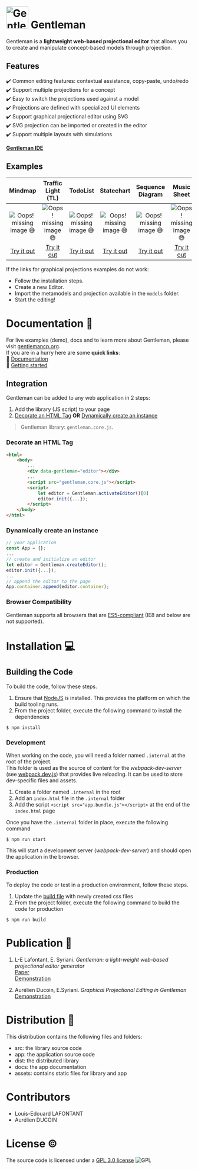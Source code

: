 # <img alt="Gentleman logo" height="60" src="https://gentlemancp.org/assets/images/logo_gentleman_200.png"> Gentleman

<!-- [![Build Status](https://travis-ci.org/geodes-sms/gentleman.svg?branch=master)](https://travis-ci.org/geodes-sms/gentleman) -->

Gentleman is a **lightweight web-based projectional editor** that allows you to create and manipulate concept-based models through projection.

## Features

✔️ Common editing features: contextual assistance, copy-paste, undo/redo  
✔️ Support multiple projections for a concept  
✔️ Easy to switch the projections used against a model  
✔️ Projections are defined with specialized UI elements  
✔️ Support graphical projectional editor using SVG  
✔️ SVG projection can be imported or created in the editor  
✔️ Support multiple layouts with simulations  


[**Gentleman IDE**](https://geodes-sms.github.io/gentleman/app/index.html)

## Examples

| Mindmap               | Traffic Light (TL)             | TodoList           | Statechart     | Sequence Diagram | Music Sheet      |
|:---------------------:|:------------------------------:|:------------------------------:|:---------------------:|:------------------------------:|:------------------------------:|
| ![*Oops!* missing image 😅][mindmap-img]         | ![*Oops!* missing image 😅][tl-img] | ![*Oops!* missing image 😅][todo-img] | ![*Oops!* missing image 😅][sc-img] | ![*Oops!* missing image 😅][ds-img] | ![*Oops!* missing image 😅][music-img] 
| [Try it out][mindmap-app] | [Try it out][tl-app] | [Try it out][todo-app] | [Try it out][sc-app] | [Try it out][ds-app] | [Try it out][music-app] 

[mindmap-app]: https://geodes-sms.github.io/gentleman/demo/mindmap/index.html
[mindmap-img]: https://gentlemancp.org/assets/images/demo_mindmap.gif "Mindmap demo"
[tl-app]: https://geodes-sms.github.io/gentleman/demo/traffic-light/index.html
[tl-img]: https://gentlemancp.org/assets/images/demo_traffic_light.gif "Traffic light demo"
[todo-app]: https://geodes-sms.github.io/gentleman/demo/todo/index.html
[todo-img]: https://gentlemancp.org/assets/images/demo_todo.gif "TodoList demo"
[sc-app]: https://geodes-sms.github.io/gentleman/demo/statechart/index.html
[sc-img]: https://gentlemancp.org/assets/images/demo_statechart.gif "Statechart demo"
[ds-app]: https://geodes-sms.github.io/gentleman/demo/sequence/index.html
[ds-img]: https://gentlemancp.org/assets/images/demo_sequence.gif "Sequence Diagram demo"
[music-app]: https://geodes-sms.github.io/gentleman/demo/music/index.html
[music-img]: https://gentlemancp.org/assets/images/demo_music.gif "Music demo"

If the links for graphical projections examples do not work:
 - Follow the installation steps.
 - Create a new Editor.
 - Import the metamodels and projection available in the `models` folder.
 - Start the editing!
# Documentation 📖

For live examples (demo), docs and to learn more about Gentleman, please visit [gentlemancp.org](https://gentlemancp.org).  
If you are in a hurry here are some **quick links**:  
🔗 [Documentation](https://gentlemancp.org/docs)  
🔗 [Getting started](https://gentlemancp.org/docs/getting-started)  

## Integration

Gentleman can be added to any web application in 2 steps:

1. Add the library (JS script) to your page
2. [Decorate an HTML Tag](#decorate-an-html-tag) **OR** [Dynamically create an instance](#dynamically-create-an-instance)

> Gentleman library: `gentleman.core.js`.

### Decorate an HTML Tag

```html
<html>
    <body>
        ...
        <div data-gentleman="editor"></div>
        ...
        <script src="gentleman.core.js"></script>
        <script>
            let editor = Gentleman.activateEditor()[0]
            editor.init({...});
        </script>
    </body>
</html>
```

### Dynamically create an instance

```javascript
// your application
const App = {};
...
// create and initialize an editor
let editor = Gentleman.createEditor();
editor.init({...});
...
// append the editor to the page
App.container.append(editor.container);
```

### Browser Compatibility

Gentleman supports all browsers that are [ES5-compliant](https://kangax.github.io/compat-table/es5/) (IE8 and below are not supported).

# Installation 💻

## Building the Code

To build the code, follow these steps.

1. Ensure that [NodeJS](http://nodejs.org/) is installed. This provides the platform on which the build tooling runs.
2. From the project folder, execute the following command to install the dependencies

```
$ npm install
```

### Development

When working on the code, you will need a folder named `.internal` at the root of the project.  
This folder is used as the source of content for the *webpack-dev-server* (see [webpack.dev.js](/webpack.dev.js)) that provides live reloading. It can be used to store dev-specific files and assets.

1. Create a folder named `.internal` in the root
2. Add an `index.html` file in the `.internal` folder
3. Add the script `<script src="app.bundle.js"></script>` at the end of the `index.html` page

Once you have the `.internal` folder in place, execute the following command

```
$ npm run start
```

This will start a development server (*webpack-dev-server*) and should open the application in the browser.

### Production

To deploy the code or test in a production environment, follow these steps.

1. Update the [build file](scripts/build.js) with newly created css files
2. From the project folder, execute the following command to build the code for production

```
$ npm run build
```
  
# Publication 📃

1. L-E Lafontant, E. Syriani. *Gentleman: a light-weight web-based projectional editor generator*  
   [Paper](https://dl.acm.org/doi/pdf/10.1145/3417990.3421998)  
   [Demonstration](https://youtu.be/wJ4hVZjmrv4)

2. Aurélien Ducoin, E.Syriani. *Graphical Projectional Editing in Gentleman*  
   [Demonstration](https://www.youtube.com/watch?v=wd00pRAHxsU&ab_channel=GEODESGentleman)

# Distribution 📂

This distribution contains the following files and folders:

- src: the library source code
- app: the application source code
- dist: the distributed library
- docs: the app documentation
- assets: contains static files for library and app

# Contributors

- Louis-Edouard LAFONTANT
- Aurélien DUCOIN

# License ©️

The source code is licensed under a [GPL 3.0 license](https://opensource.org/licenses/GPL-3.0) ![GPL](https://img.shields.io/badge/license-GPL3.0-blue)
